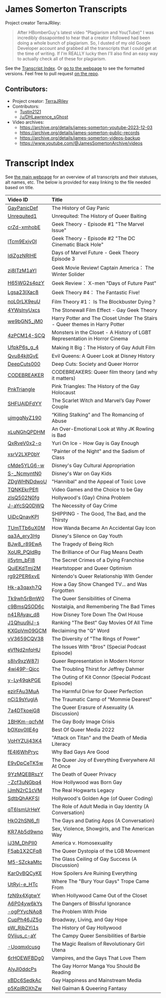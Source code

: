 # James Somerton Transcripts

Project creator TerraJRiley:
> After HBomberGuy's latest video "Plagiarism and You(Tube)" I was incredibly dissapointed to hear that a creator I followed had been doing a whole bunch of plagiarism.  So, I dusted of my old Google Developer account and grabbed all the transcripts that I could get at the time of writing.  If I'm REALLY lucky then I'll also find an easy way to actually check all of these for plagiarism.

See the [Transcript Index](docs/INDEX.md). Or [go to the webpage](https://tustin2121.github.io/James_Somerton_Transcripts) to see the formatted versions. Feel free to pull request [on the repo](https://github.com/tustin2121/James_Somerton_Transcripts).

## Contributors:
- Project creator: [TerraJRiley](https://github.com/TerraJRiley)
- Contributors: 
	- [Tustin2121](https://github.com/tustin2121)
	- [/u/DHLawrence_sGhost](https://www.reddit.com/u/DHLawrence_sGhost)
- Video archives:
	- https://archive.org/details/james-somerton-youtube-2023-12-03
	- https://archive.org/details/james-somerton-public-records
	- https://archive.org/details/james-somerton-videos-backup
	- https://www.youtube.com/@JamesSomertonArchive/videos

# Transcript Index

See [the main webpage](https://tustin2121.github.io/James_Somerton_Transcripts) for an overview of all transcripts and their statuses, alt names, etc. The below is provided for easy linking to the file needed based on title.

| Video ID | Title |
|:---|:----|
| [GayPanicDef](_videos/GayPanicDef.md) | The History of Gay Panic
| [Unrequited1](_videos/Unrequited1.md) | Unrequited: The History of Queer Baiting
| [crZd-xmhobE](_videos/crZd-xmhobE.md) | Geek Theory - Episode #1 "The Marvel Issue"
| [lTcm9ExjvOI](_videos/lTcm9ExjvOI.md) | Geek Theory - Episode #2 "The DC Cinematic Black Hole"
| [ldiZgzNRlHE](_videos/ldiZgzNRlHE.md) | Days of Marvel Future - Geek Theory Episode 3
| [zi8ITzM1aYI](_videos/zi8ITzM1aYI.md) | Geek Movie Review! Captain America： The Winter Solider
| [H65WG2s4pzY](_videos/H65WG2s4pzY.md) | Geek Review： X-men "Days of Future Past"
| [Lgsa23IXac8](_videos/Lgsa23IXac8.md) | Geek Theory #4： The Fantastic Five!
| [noL0rLX9euU](_videos/noL0rLX9euU.md) | Film Theory #1： Is The Blockbuster Dying？
| [4YWslnyUxcs](_videos/4YWslnyUxcs.md) | The Stonewall Film Effect - Gay Geek Theory
| [we9bGN5_jM0](_videos/we9bGN5_jM0.md) | Harry Potter and The Closet Under The Stairs - Queer themes in Harry Potter
| [4zPCM14-SCQ](_videos/4zPCM14-SCQ.md) | Monsters in the Closet - A History of LGBT Representation in Horror Cinema
| [UfpkP6s_g_4](_videos/UfpkP6s_g_4.md) | Making It Big：The History of Gay Adult Film
| [Qvu84kjtGvE](_videos/Qvu84kjtGvE.md) | Evil Queens: A Queer Look at Disney History
| [DeepCuts000](_videos/DeepCuts000.md) | Deep Cuts: Society and Queer Horror
| [CODEBREAKER](_videos/CODEBREAKER.md) | CODEBREAKERS: Queer film theory (and why it matters)
| [PnkTriangle](_videos/PnkTriangle.md) | Pink Triangles: The History of the Gay Holocaust
| [SHFUAlDFdYY](_videos/SHFUAlDFdYY.md) | The Scarlet Witch and Marvel’s Gay Power Couple
| [ujmgqNyZ190](_videos/ujmgqNyZ190.md) | “Killing Stalking” and The Romancing of Abuse
| [xLuNGhQPDHM](_videos/xLuNGhQPDHM.md) | An Over-Emotional Look at Why JK Rowling is Bad
| [QxRveV0x2-o](_videos/QxRveV0x2-o.md) | Yuri On Ice - How Gay is Gay Enough
| [xsrV2LXP0bY](_videos/xsrV2LXP0bY.md) | "Painter of the Night" and the Sadism of Class
| [cMde5YLG6-w](_videos/cMde5YLG6-w.md) | Disney's Gay Cultural Appropriation
| [S-_NcmyntN0](_videos/S-_NcmyntN0.md) | Disney's War on Gay Kids
| [ZDgWHNDdwoU](_videos/ZDgWHNDdwoU.md) | "Hannibal" and the Appeal of Toxic Love
| [TQNKEkrPEfI](_videos/TQNKEkrPEfI.md) | Video Games and the Choice to be Gay
| [zIsQ502N0fg](_videos/zIsQ502N0fg.md) | Hollywood's (Gay) China Problem
| [J-aYcSQ0DWQ](_videos/J-aYcSQ0DWQ.md) | The Necessity of Gay Crime
| [UiDcQnavKPI](_videos/UiDcQnavKPI.md) | SHIPPING - The Good, The Bad, and the Thirsty
| [TUmTTb6uX0M](_videos/TUmTTb6uX0M.md) | How Wanda Became An Accidental Gay Icon
| [qa3A_ery3Hg](_videos/qa3A_ery3Hg.md) | Disney's Silence on Gay Youth
| [BJw8_r89EwA](_videos/BJw8_r89EwA.md) | The Tragedy of Being Rich
| [XoUR_PQIdRg](_videos/XoUR_PQIdRg.md) | The Brilliance of Our Flag Means Death
| [iI5ytm_bFl8](_videos/iI5ytm_bFl8.md) | The Secret Crimes of a Dying Franchise
| [QuiEKdTmj2M](_videos/QuiEKdTmj2M.md) | Heartstopper and Queer Optimism
| [rg92PER6xvE](_videos/rg92PER6xvE.md) | Nintendo's Queer Relationship With Gender
| [Hk-a3qaxh7Q](_videos/Hk-a3qaxh7Q.md) | How a Gay Show Changed TV... and Was Forgotten
| [Tk9wh5rBmW0](_videos/Tk9wh5rBmW0.md) | The Queer Sensibilities of Cinema
| [c9BmsQSOD6c](_videos/c9BmsQSOD6c.md) | Nostalgia, and Remembering The Bad Times
| [n41RAyav_d8](_videos/n41RAyav_d8.md) | How Disney Tore Down The Owl House 
| [J1Qhuu9iJ-s](_videos/J1Qhuu9iJ-s.md) | Ranking "The Best" Gay Movies Of All Time
| [KXGpVm09GCM](_videos/KXGpVm09GCM.md) | Reclaiming the "Q" Word
| [vV3659CQV38](_videos/vV3659CQV38.md) | The Diversity of "The Rings of Power"
| [eVfNd2nfqHU](_videos/eVfNd2nfqHU.md) | The Issues With "Bros" (Special Podcast Episode)
| [s8Iv9xzW87I](_videos/s8Iv9xzW87I.md) | Queer Representation in Modern Horror
| [4wi49P-Qjcc](_videos/4wi49P-Qjcc.md) | The Troubling Thirst for Jeffrey Dahmer
| [y-Ly49qkPGE](_videos/y-Ly49qkPGE.md) | The Outing of Kit Connor (Special Podcast Episode)
| [ezirFAu3MuA](_videos/ezirFAu3MuA.md) | The Harmful Drive for Queer Perfection
| [nCi19sYugIA](_videos/nCi19sYugIA.md) | The Traumatic Camp of "Mommie Dearest"
| [7a4DTkoejG8](_videos/7a4DTkoejG8.md) | The Queer Erasure of Asexuality (A Discussion)
| [1BHKm-qcfvM](_videos/1BHKm-qcfvM.md) | The Gay Body Image Crisis
| [bOXpv0llE4g](_videos/bOXpv0llE4g.md) | Best Of Queer Media 2022
| [VoHYZUj43K4](_videos/VoHYZUj43K4.md) | "Attack on Titan" and the Death of Media Literacy
| [fE4I6WhPryc](_videos/fE4I6WhPryc.md) | Why Bad Gays Are Good
| [E9vDpCeTK5w](_videos/E9vDpCeTK5w.md) | The Queer Joy of Everything Everywhere All At Once
| [9YzMQEBRszY](_videos/9YzMQEBRszY.md) | The Death of Queer Privacy
| [-Zcf3uNGbq4](_videos/-Zcf3uNGbq4.md) | How Hollywood was Born Gay
| [jJmN2rC1cVM](_videos/jJmN2rC1cVM.md) | The Real Hogwarts Legacy
| [SdtbQhAKFSI](_videos/SdtbQhAKFSI.md) | Hollywood's Golden Age (of Queer Coding)
| [qT6IsmUrHeY](_videos/qT6IsmUrHeY.md) | The Role of Adult Media in Gay Identity (A Conversation)
| [HkO2hSN6_fI](_videos/HkO2hSN6_fI.md) | The Gays and Dating Apps (A Conversation)
| [KR7Ab5d9wno](_videos/KR7Ab5d9wno.md) | Sex, Violence, Showgirls, and The American Way
| [iJ3M_DhPlI0](_videos/iJ3M_DhPlI0.md) | America v. Homosexuality
| [F5ab1X2CFq8](_videos/F5ab1X2CFq8.md) | The Queer Dystopia of the LGB Movement
| [M5-SZckaMtc](_videos/M5-SZckaMtc.md) | The Glass Ceiling of Gay Success (A Discussion)
| [KarOvBQCyKE](_videos/KarOvBQCyKE.md) | How Spoilers Are Ruining Everything
| [UtRyi-e_HTc](_videos/UtRyi-e_HTc.md) | Where The "Bury Your Gays" Trope Came From
| [fzN9x4XgtwY](_videos/fzN9x4XgtwY.md) | When Hollywood Came Out of the Closet
| [A6P04yw6kYs](_videos/A6P04yw6kYs.md) | The Dangers of Blissful Ignorance
| [-ogPYycNAo8](_videos/-ogPYycNAo8.md) | The Problem With Pride
| [CupPh46JZ5g](_videos/CupPh46JZ5g.md) | Broadway, Living, and Gay Hope
| [pW_RjbZYi1s](_videos/pW_RjbZYi1s.md) | The History of Gay Hollywood
| [0Vijus_c-aY](_videos/0Vijus_c-aY.md) | The Campy Queer Sensibilities of Barbie
| [-Uoqmxlcusg](_videos/-Uoqmxlcusg.md) | The Magic Realism of Revolutionary Girl Utena
| [6rHOEWFBDg0](_videos/6rHOEWFBDg0.md) | Vampires, and the Gays That Love Them
| [AlyJl0ddcPs](_videos/AlyJl0ddcPs.md) | The Gay Horror Manga You Should Be Reading
| [xBDc6SedkAc](_videos/xBDc6SedkAc.md) | Gay Happiness and Mainstream Media
| [p5KpIROXhZw](_videos/p5KpIROXhZw.md) | Neil Gaiman & Queering Fantasy
